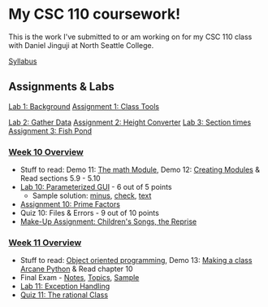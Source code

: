 # My CSC 110 coursework!

This is the work I've submitted to or am working on for my CSC 110 class with Daniel Jinguji at North Seattle College.

[Syllabus](https://facweb.northseattle.edu/cl_djinguji/csc110-s17/00-syllabus.html)

## Assignments & Labs
[Lab 1: Background](https://facweb.northseattle.edu/cl_djinguji/csc110-s17/l1-background.html)
[Assignment 1: Class Tools](https://facweb.northseattle.edu/cl_djinguji/csc110-s17/a1-tools.html)

[Lab 2: Gather Data](https://facweb.northseattle.edu/cl_djinguji/csc110-s17/l2-gathering.html)
[Assignment 2: Height Converter](https://facweb.northseattle.edu/cl_djinguji/csc110-s17/a2-height.html)
[Lab 3: Section times](https://facweb.northseattle.edu/cl_djinguji/csc110-s17/l3-sections.html)
[Assignment 3: Fish Pond](facweb.northseattle.edu/cl_djinguji/csc110-s17/a3-pond.html)


### [Week 10 Overview](http://facweb.northseattle.edu/cl_djinguji/csc110-s17/notes/10-overview.html)
* Stuff to read: Demo 11: [The math Module](http://facweb.northseattle.edu/cl_djinguji/csc110-s17/notes/10d-math.html),
  Demo 12: [Creating Modules](http://facweb.northseattle.edu/cl_djinguji/csc110-s17/notes/10d-module.html) &
  Read sections 5.9 - 5.10
* [Lab 10: Parameterized GUI](http://facweb.northseattle.edu/cl_djinguji/csc110-s17/l13-gui.html) - 6 out of 5 points
    *  Sample solution: [minus](http://facweb.northseattle.edu/cl_djinguji/csc110-s17/soln/gui_minus.py), [check](http://facweb.northseattle.edu/cl_djinguji/csc110-s17/soln/gui_check.py), [text](http://facweb.northseattle.edu/cl_djinguji/csc110-s17/soln/gui.txt)
* [Assignment 10: Prime Factors](http://facweb.northseattle.edu/cl_djinguji/csc110-s17/a10-factors.html)
* Quiz 10: Files & Errors - 9 out of 10 points
* [Make-Up Assignment: Children's Songs, the Reprise](http://facweb.northseattle.edu/cl_djinguji/csc110-s17/a11-song_2.html)

### [Week 11 Overview](http://facweb.northseattle.edu/cl_djinguji/csc110-s17/notes/11-overview.html)
* Stuff to read: [Object oriented programming](http://facweb.northseattle.edu/cl_djinguji/csc110-s17/notes/11-objects.html),
  Demo 13: [Making a class](http://facweb.northseattle.edu/cl_djinguji/csc110-s17/notes/11d-object.html)
  [Arcane Python](http://facweb.northseattle.edu/cl_djinguji/csc110-s17/notes/11-arcane.html) &
  Read chapter 10
* Final Exam - [Notes](http://facweb.northseattle.edu/cl_djinguji/csc110-s17/notes/10-final_notes.html), [Topics](http://facweb.northseattle.edu/cl_djinguji/csc110-s17/notes/10-final_topics.html), [Sample](http://facweb.northseattle.edu/cl_djinguji/csc110-s17/final.pdf)
* [Lab 11: Exception Handling](http://facweb.northseattle.edu/cl_djinguji/csc110-s17/l12-exceptions.html)
* [Quiz 11: The rational Class](http://facweb.northseattle.edu/cl_djinguji/csc110-s17/q11-fractions.html)
